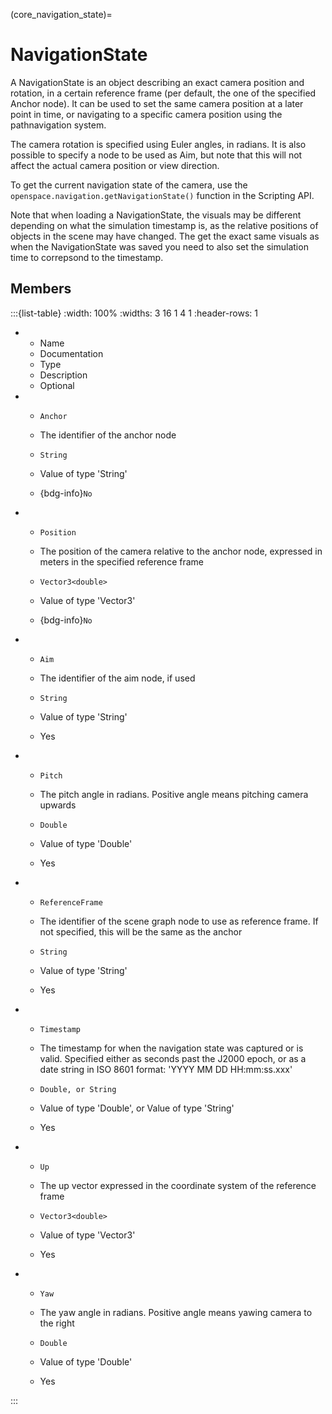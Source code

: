 



(core_navigation_state)=
# NavigationState

A NavigationState is an object describing an exact camera position and rotation, in a certain reference frame (per default, the one of the specified Anchor node). It can be used to set the same camera position at a later point in time, or navigating to a specific camera position using the pathnavigation system.

The camera rotation is specified using Euler angles, in radians. It is also possible to specify a node to be used as Aim, but note that this will not affect the actual camera position or view direction.

To get the current navigation state of the camera, use the `openspace.navigation.getNavigationState()` function in the Scripting API.

Note that when loading a NavigationState, the visuals may be different depending on what the simulation timestamp is, as the relative positions of objects in the scene may have changed. The get the exact same visuals as when the NavigationState was saved you need to also set the simulation time to correpsond to the timestamp.


## Members


:::{list-table}
:width: 100%
:widths: 3 16 1 4 1
:header-rows: 1
*   - Name
    - Documentation
    - Type
    - Description
    - Optional

*   - `Anchor`
    - The identifier of the anchor node
    - `String`
    
    - Value of type 'String' 
    
    - {bdg-info}`No`
    
*   - `Position`
    - The position of the camera relative to the anchor node, expressed in meters in the specified reference frame
    - `Vector3<double>`
    
    - Value of type 'Vector3<double>' 
    
    - {bdg-info}`No`
    
*   - `Aim`
    - The identifier of the aim node, if used
    - `String`
    
    - Value of type 'String' 
    
    - Yes
    
*   - `Pitch`
    - The pitch angle in radians. Positive angle means pitching camera upwards
    - `Double`
    
    - Value of type 'Double' 
    
    - Yes
    
*   - `ReferenceFrame`
    - The identifier of the scene graph node to use as reference frame. If not specified, this will be the same as the anchor
    - `String`
    
    - Value of type 'String' 
    
    - Yes
    
*   - `Timestamp`
    - The timestamp for when the navigation state was captured or is valid. Specified either as seconds past the J2000 epoch, or as a date string in ISO 8601 format: 'YYYY MM DD HH:mm:ss.xxx'
    - `Double, or String`
    
    - Value of type 'Double', or Value of type 'String' 
    
    - Yes
    
*   - `Up`
    - The up vector expressed in the coordinate system of the reference frame
    - `Vector3<double>`
    
    - Value of type 'Vector3<double>' 
    
    - Yes
    
*   - `Yaw`
    - The yaw angle in radians. Positive angle means yawing camera to the right
    - `Double`
    
    - Value of type 'Double' 
    
    - Yes
    
:::






















